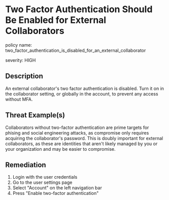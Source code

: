 # Two Factor Authentication Should Be Enabled for External Collaborators

policy name: two_factor_authentication_is_disabled_for_an_external_collaborator

severity: HIGH

## Description

An external collaborator's two factor authentication is disabled. Turn it on in
the collaborator setting, or globally in the account, to prevent any access
without MFA.

## Threat Example(s)

Collaborators without two-factor authentication are prime targets for phising
and social engineering attacks, as compromise only requires acquiring the
collaborator's password.
This is doubly important for external collaborators, as these are identities
that aren't likely managed by you or your organization and may be easier to
compromise.

## Remediation

1. Login with the user credentials
2. Go to the user settings page
3. Select "Account" on the left navigation bar
4. Press "Enable two-factor authentication"
